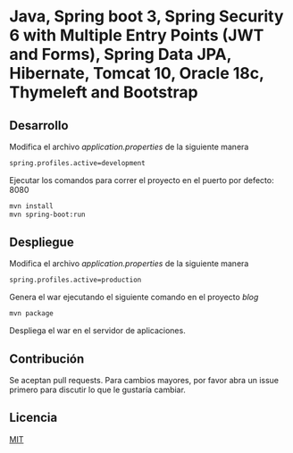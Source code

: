 # Java, Spring boot 3, Spring Security 6 with Multiple Entry Points (JWT and Forms), Spring Data JPA, Hibernate, Tomcat 10, Oracle 18c,  Thymeleft and Bootstrap

## Desarrollo
Modifica el archivo *application.properties* de la siguiente manera
```bash
spring.profiles.active=development
```
Ejecutar los comandos para correr el proyecto en el puerto por defecto: 8080
```bash
mvn install
mvn spring-boot:run
```
## Despliegue
Modifica el archivo *application.properties* de la siguiente manera
```bash
spring.profiles.active=production
```
Genera el war ejecutando el siguiente comando en el proyecto *blog*
```bash
mvn package
```
Despliega el war en el servidor de aplicaciones.

## Contribución

Se aceptan pull requests. Para cambios mayores, por favor abra un issue primero
para discutir lo que le gustaría cambiar.

## Licencia

[MIT](https://choosealicense.com/licenses/mit/)
